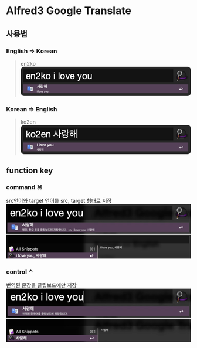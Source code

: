 # Alfred3 Google Translate

## 사용법

### English => Korean
> en2ko
![cap1](./screenshot/cap1.png)

### Korean => English
> ko2en
![cap2](./screenshot/cap2.png)

## function key

### command ⌘
src언어와 target 언어를 src, target 형태로 저장
![cap3](screenshot/cap3.png)
![cap4](screenshot/cap4.png)

### control ⌃
번역된 문장을 클립보드에만 저장
![cap5](screenshot/cap5.png)
![cap6](screenshot/cap6.png)

